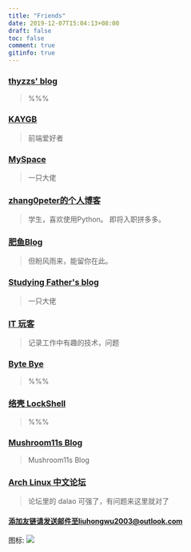 ```yaml
---
title: "Friends"
date: 2019-12-07T15:04:13+08:00
draft: false
toc: false
comment: true
gitinfo: true
---
```


### [thyzzs' blog](https://thyzzs.coding.me/)
>   %%%

### [KAYGB ](https://kaygb.top/)
>   前端爱好者

### [MySpace](https://www.zkl2333.com/)
>   一只大佬

### [zhang0peter的个人博客](https://zhang0peter.com/)
>   学生，喜欢使用Python。  即将入职拼多多。 

### [肥鱼Blog](https://www.feiyuyu.net)
>   但盼风雨来，能留你在此。

### [Studying Father's blog](https://studyingfather.com/)
>   一只大佬

### [IT 玩客 ](https://www.91the.top)
>   记录工作中有趣的技术，问题

### [Byte Bye](https://blog.bytebye.com/)
>   %%%

### [络壳 LockShell](https://lockshell.com/)
>   %%%

### [Mushroom11s Blog](https://www.mushroom11s.com/)
>   Mushroom11s Blog


### [Arch Linux 中文论坛](https://bbs.archlinuxcn.org/index.php)
>   论坛里的 dalao 可强了，有问题来这里就对了


#### 添加友链请发送邮件至liuhongwu2003@outlook.com

图标: ![](https://blog.lhwcrt.top/icon.png)
